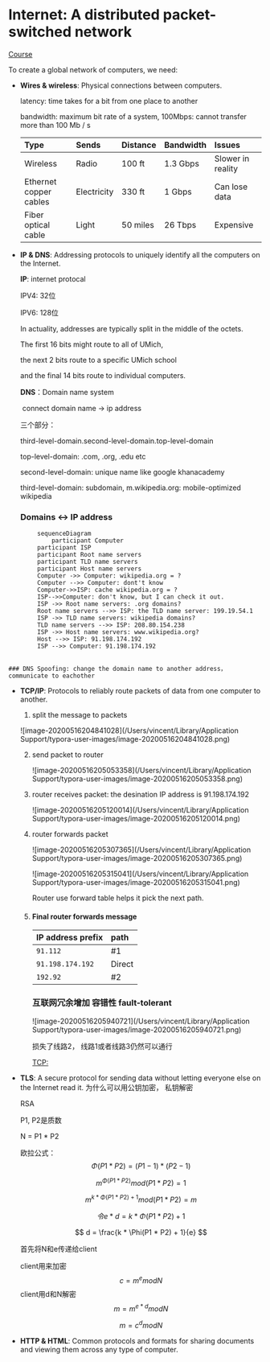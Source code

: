 # Internet: A distributed packet-switched network

[Course](https://www.khanacademy.org/computing/ap-computer-science-principles/the-internet/wires-wifi-physical-network-connections/v/the-internet-wires-cables-and-wifi)

To create a global network of computers, we need:

- **Wires & wireless**: Physical connections between computers.

    latency: time takes for a bit from one place to another

    bandwidth: maximum bit rate of a system, 100Mbps: cannot transfer more than 100 Mb / s

    | Type                   | Sends       | Distance | Bandwidth | Issues            |
    | :--------------------- | :---------- | :------- | :-------- | :---------------- |
    | Wireless               | Radio       | 100 ft   | 1.3 Gbps  | Slower in reality |
    | Ethernet copper cables | Electricity | 330 ft   | 1 Gbps    | Can lose data     |
    | Fiber optical cable    | Light       | 50 miles | 26 Tbps   | Expensive         |

- **IP & DNS**:  Addressing protocols to uniquely identify all the computers on the Internet.

    **IP**: internet protocal

    IPV4: 32位

    IPV6: 128位

    In actuality, addresses are typically split in the middle of the octets.

    The first 16 bits might route to all of UMich,

    the next 2 bits route to a specific UMich school

    and the final 14 bits route to individual computers.

    **DNS**：Domain name system

    ​			connect domain name -> ip address

    三个部分：

    third-level-domain.second-level-domain.top-level-domain

    top-level-domain:  .com, .org, .edu etc

    second-level-domain: unique name like google khanacademy

    third-level-domain: subdomain, m.wikipedia.org: mobile-optimized wikipedia

    ### Domains <-> IP address
```mermaid
    	sequenceDiagram
    		participant Computer
        participant ISP
        participant Root name servers
        participant TLD name servers
        participant Host name servers
        Computer ->> Computer: wikipedia.org = ?
        Computer -->> Computer: dont't know
        Computer->>ISP: cache wikipedia.org = ?
        ISP-->>Computer: don't know, but I can check it out.
       	ISP ->> Root name servers: .org domains?
       	Root name servers -->> ISP: the TLD name server: 199.19.54.1
       	ISP ->> TLD name servers: wikipedia domains?
       	TLD name servers -->> ISP: 208.80.154.238
       	ISP ->> Host name servers: www.wikipedia.org?
       	Host -->> ISP: 91.198.174.192
       	ISP -->> Computer: 91.198.174.192
       	
```

	### DNS Spoofing: change the domain name to another address， communicate to eachother 

- **TCP/IP**: Protocols to reliably route packets of data from one computer to another.

    1. split the message to packets

    ![image-20200516204841028](/Users/vincent/Library/Application Support/typora-user-images/image-20200516204841028.png)

    2. send packet to router

        ![image-20200516205053358](/Users/vincent/Library/Application Support/typora-user-images/image-20200516205053358.png)

    3. router receives packet:  the desination IP address is 91.198.174.192

        ![image-20200516205120014](/Users/vincent/Library/Application Support/typora-user-images/image-20200516205120014.png)

    4. router forwards packet

        ![image-20200516205307365](/Users/vincent/Library/Application Support/typora-user-images/image-20200516205307365.png)

        ![image-20200516205315041](/Users/vincent/Library/Application Support/typora-user-images/image-20200516205315041.png)

        Router use forward table helps it pick the next path.

    5. #### Final router forwards message

        | IP address prefix | path   |
        | :---------------- | :----- |
        | `91.112`          | #1     |
        | `91.198.174.192`  | Direct |
        | `192.92`          | #2     |

        

        ### 互联网冗余增加 容错性 fault-tolerant

        ![image-20200516205940721](/Users/vincent/Library/Application Support/typora-user-images/image-20200516205940721.png)

        损失了线路2， 线路1或者线路3仍然可以通行

        [TCP:](https://www.khanacademy.org/computing/ap-computer-science-principles/the-internet/tcp-fault-tolerant-transmission-protocol/a/transmission-control-protocol-tcp) 

- **TLS**: A secure protocol for sending data without letting everyone else on the Internet read it.
    为什么可以用公钥加密， 私钥解密

    RSA

    P1, P2是质数
    
    N = P1 * P2
    
    欧拉公式：
    $$
    \Phi(P1 * P2) = (P1 - 1) * (P2 - 1)
    $$
    
    $$
    m^{\Phi(P1 * P2)} mod (P1 * P2) = 1
    $$
    
    $$
    m^{k * \Phi(P1 * P2) + 1} mod (P1 * P2) = m
    $$
    
    $$
    令 e*d = k * \Phi(P1 * P2) + 1
    $$
    
    $$
    d = \frac{k * \Phi(P1 * P2) + 1}{e}
    $$
    
    首先将N和e传递给client
    
    client用来加密
    $$
    c = m^e mod N
    $$
    client用d和N解密
    $$
    m = m^{e*d} mod N
    $$
    
    $$
    m = c ^ d mod N
    $$
    
    
    
- **HTTP & HTML**: Common protocols and formats for sharing documents and viewing them across any type of computer.



